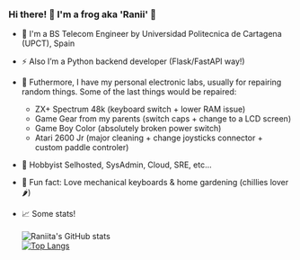 ### Hi there! 👋 I'm a frog aka 'Ranii' 🐸
- 🔧 I'm a BS Telecom Engineer by Universidad Politecnica de Cartagena (UPCT), Spain
- ⚡ Also I’m a Python backend developer (Flask/FastAPI way!)
- 🤖 Futhermore, I have my personal electronic labs, usually for repairing random things. Some of the last things would be repaired: 
  * ZX+ Spectrum 48k (keyboard switch + lower RAM issue)
  * Game Gear from my parents (switch caps + change to a LCD screen)
  * Game Boy Color (absolutely broken power switch)
  * Atari 2600 Jr (major cleaning + change joysticks connector + custom paddle controler)
- 🧰 Hobbyist Selhosted, SysAdmin, Cloud, SRE, etc...
- 🌱 Fun fact: Love mechanical keyboards & home gardening (chillies lover 🌶️)

- 📈 Some stats!\
\
![Raniita's GitHub stats](https://github-readme-stats.vercel.app/api?username=Raniita&count_private=true&show_icons=true&include_all_commits=true)
\
[![Top Langs](https://github-readme-stats.vercel.app/api/top-langs/?username=Raniita&hide=javascript,html,css&layout=compact)](https://github.com/anuraghazra/github-readme-stats)

